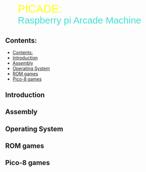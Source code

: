 <figure class="gpi">
<link href="https://fonts.cdnfonts.com/css/major-mono-display-2" rel="stylesheet">
                
  <figcaption>PICADE:<br><span>Raspberry pi Arcade Machine</span></figcaption>
  <style>
    @import url('https://fonts.cdnfonts.com/css/major-mono-display-2');
    .gpi {
      font-family:  'Major Mono Display', sans-serif;                                   
      font-size: 35px;
      color: yellow;
    } 
    figcaption span {
      color: turquoise;
      font-size: 30px
    }
  </style>
</figure>

## Contents:
- [Contents:](#contents)
- [Introduction](#introduction)
- [Assembly](#assembly)
- [Operating System](#operating-system)
- [ROM games](#rom-games)
- [Pico-8 games](#pico-8-games)

## Introduction

## Assembly
## Operating System
## ROM games
## Pico-8 games
